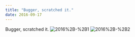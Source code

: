 ```yaml
---
title: "Bugger, scratched it."
date: 2016-09-17 
---
```

Bugger, scratched it.﻿
![2016%2B-%2B1](/k100-project/Photos/17-09-2016/2016%2B-%2B1)
![2016%2B-%2B2](/k100-project/Photos/17-09-2016/2016%2B-%2B2)